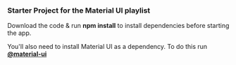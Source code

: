 ### Starter Project for the Material UI playlist

Download the code & run **npm install** to install dependencies before starting the app.

You'll also need to install Material UI as a dependency. To do this run **[@material-ui](https://mui.com/)**
